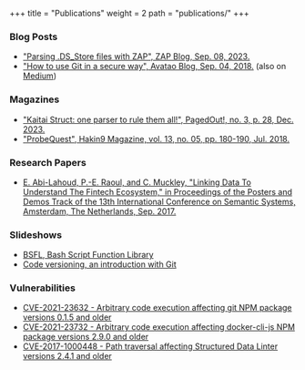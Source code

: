 +++
title = "Publications"
weight = 2
path = "publications/"
+++
### Blog Posts

* ["Parsing .DS_Store files with ZAP", ZAP Blog, Sep. 08, 2023.][zap-ds-store]
* ["How to use Git in a secure way", Avatao Blog, Sep. 04,
  2018.][avatao-git-security] (also on [Medium][avatao-git-security-medium])

### Magazines

* ["Kaitai Struct: one parser to rule them all!", PagedOut!, no.  3, p. 28, Dec.
  2023.][pagedout-kaitai-struct]
* ["ProbeQuest", Hakin9 Magazine, vol. 13, no. 05, pp. 180-190, Jul.
  2018.][hakin9-vol13-no05]

### Research Papers

* [E. Abi-Lahoud, P.-E. Raoul, and C. Muckley, "Linking Data To Understand The
  Fintech Ecosystem," in Proceedings of the Posters and Demos Track of the 13th
  International Conference on Semantic Systems, Amsterdam, The Netherlands, Sep.
  2017.][semantics-2017-demo-paper]

### Slideshows

* [BSFL, Bash Script Function Library][bsfl-slideshow]
* [Code versioning, an introduction with Git][git-slideshow]

### Vulnerabilities

* [CVE-2021-23632 - Arbitrary code execution affecting git NPM package
  versions 0.1.5 and older][CVE-2021-23632]
* [CVE-2021-23732 - Arbitrary code execution affecting docker-cli-js NPM package
  versions 2.9.0 and older][CVE-2021-23732]
* [CVE-2017-1000448 - Path traversal affecting Structured Data Linter versions
  2.4.1 and older][CVE-2017-1000448]

 [avatao-git-security]: https://avatao.com/blog-git-security-best-practices/
 [avatao-git-security-medium]: https://medium.com/@avatao/how-to-use-git-in-a-secure-way-89571e738899
 [bsfl-slideshow]: https://skyplabs.github.io/bsfl-slideshow/
 [CVE-2017-1000448]: https://nvd.nist.gov/vuln/detail/CVE-2017-1000448
 [CVE-2021-23632]: https://security.snyk.io/vuln/SNYK-JS-GIT-1568518
 [CVE-2021-23732]: https://security.snyk.io/vuln/SNYK-JS-DOCKERCLIJS-1568516
 [git-slideshow]: https://skyplabs.github.io/git-slideshow/
 [hakin9-vol13-no05]: https://files.skyplabs.net/Hakin9%20Magazine%2C%20VOL.13%2C%20NO.%2005%2C%20%22Open%20Source%20Hacking%20Tools%22.pdf
 [pagedout-kaitai-struct]: https://pagedout.institute/download/PagedOut_003_beta1.pdf
 [semantics-2017-demo-paper]: http://ceur-ws.org/Vol-2044/paper18/
 [zap-ds-store]: https://www.zaproxy.org/blog/2023-09-08-ds-store-parsing/
